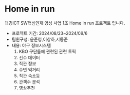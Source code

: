 <h1>Home in run</h1>

대경ICT SW핵심인재 양성 사업 1조 Home in run 프로젝트 입니다.<br>
<ul>
  <li>프로젝트 기간: 2024/08/23~2024/09/6</li>
  <li>팀원구성: 윤준영,이창하,서동준</li>
  <li>내용: 야구 정보시스템
  <ul style="list-style-type: decimal;"> 
    <li>KBO 구단들에 관련된 관련 토픽</li>
    <li>선수 데이터</li>
    <li>직관 정보</li>
    <li>주변 먹거리</li>
    <li>직관 숙소등</li>
    <li>관객수 분석</li>
    <li>영상추천</li>
  </ul>
  </li>
</ul>
